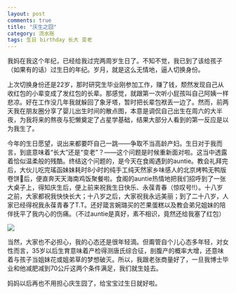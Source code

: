 ```yaml
---
layout: post
comments: true
title: "庆生之囧"
category: 流水账
tags: 生日 birthday 长大 变老
---
```


我妈在我这个年纪，已经给我过完两周岁生日了。不知不觉，我已到了该给孩子（如果有的话）过生日的年纪。岁月，就是这么无情地，逼人切换身份。

上次切换身份还是22岁，那时研究生毕业刚参加工作，赚了钱，颓然发现自己从收红包的小辈变成了发红包的长辈。那感觉，就跟第一次听小屁孩叫自己阿姨一样悲凉。好在工作没几年我就躲回了象牙塔，暂时把长辈包袱丢一边了。然而，前两天我在朋友圈分享了婴儿出生时间的散点图，本意是调侃自己出生在周六的大半夜，为我将来的熬夜与犯懒奠定了占星学基础，结果大部分人看到的第一反应是以为我生了。

今年的生日愿望，说出来都要吓自己一跳——争取不当高龄产妇。生日对于我而言，到底意味着“长大”还是“变老”？——这个问题是时候重新面对啦。这当中透露着恰似温柔般的残酷。终结这个问题的，是今天在食阁遇到的auntie。教会礼拜完后，大伙儿吃完瑤函妹妹耗时8小时的纯手工纯天然家乡味感人的北京烤鸭无鸭版卷饼🌯后，便直奔天天海南鸡饭聚餐啦。食阁的auntie热情地把我们招呼到了一张大桌子上，得知庆生后，便上前来祝我生日快乐、永葆青春（惊叹号‼️）。十八岁之前，大家都祝我快快长大；十八岁之后，大家祝我永远美丽；到了二十八岁，人家已经得祝我永葆青春了T.T。还好箴言婉璐买的芒果蛋糕以及教会弟兄姐妹的陪伴抚平了我内心的伤痛。（不过auntie是真好，素不相识，竟然还给我塞了红包）

![](images/birthcake)

当然，大家也不必担心，我的心态还是很年轻滴。但甭管自个儿心态多年轻，对女性而言，35岁以后生育意味着产检得测唐氏综合征，剖腹产的概率大增，还意味着与孩子当姐妹花或姐弟草的梦想破灭。所以，我跟老张商量好了，一旦我博士毕业和他减肥减到70公斤这两个条件满足，我们就生娃去。

妈妈以后再也不用担心庆生囧了，给宝宝过生日就好啦。
